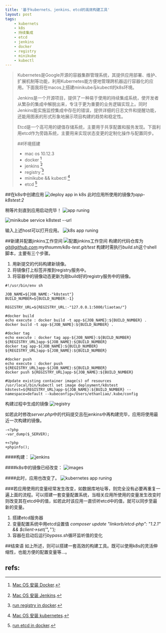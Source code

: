 ```yaml
---
title: '基于kubernets、jenkins、etcd的高效构建工具'
layout: post
tags:
    - kubernets
    - k8s
    - 持续集成
    - etcd
    - jenkins
    - docker
    - registry
    - minikube
    - kubectl
---
```


> Kubernetes是Google开源的容器集群管理系统，其提供应用部署、维护、 扩展机制等功能，利用Kubernetes能方便地管理跨机器运行容器化的应用。下面我将在macos上搭建minikube与kubectl的k8s环境。
>
> Jenkins是一个开源项目，提供了一种易于使用的持续集成系统，使开发者从繁杂的集成中解脱出来，专注于更为重要的业务逻辑实现上。同时Jenkins能实施监控集成中存在的错误，提供详细的日志文件和提醒功能，还能用图表的形式形象地展示项目构建的趋势和稳定性。
>
> Etcd是一个高可用的键值存储系统，主要用于共享配置和服务发现。下面利用etcd作为旁路系统，主要用来实现状态变更的定制化操作与配置同步。
>
>
> ##环境搭建
>
> * mac os 10.12.3
> * docker [^docker]
> * jenkins [^jenkins]
> * registry [^registry]
> * minikube && kubectl [^minikube]
> * etcd [^etcd]

##在k8s中创建应用
![deploy app in k8s](http://o94lfo79s.bkt.clouddn.com/67DCAA87-6BBD-4131-8C5C-4CFCEB5FFD44.jpg?e=1492962315&token=A_CmML41AGuqYDDfvh1Am3ztaJH9peHW9a8ZML88:30FNP1KCn6IOP3VB7PVDsMjkTPM)
此时应用所使用的镜像为*app-k8stest:2*

稍等片刻直到应用启动完毕！
![app runing](http://o94lfo79s.bkt.clouddn.com/2B6C0F33-6FDF-4EF5-B0A8-CD9276F437F0.jpg?e=1492962711&token=A_CmML41AGuqYDDfvh1Am3ztaJH9peHW9a8ZML88:xTTByp_bx3abBchr2FZAs289Uro)

![minikube service k8stest --url](http://o94lfo79s.bkt.clouddn.com/6054F559-28AD-4CA6-A07E-085384105B2D.jpg?e=1492962557&token=A_CmML41AGuqYDDfvh1Am3ztaJH9peHW9a8ZML88:xTfDniLvYesmEH5CvbMwcW8jBGI)

输入上述host可以打开应用。
![k8s app runing](http://o94lfo79s.bkt.clouddn.com/534EAA1B-0C67-4FEB-99DE-6CA9BDA3CD6F.jpg?e=1492962973&token=A_CmML41AGuqYDDfvh1Am3ztaJH9peHW9a8ZML88:r0APPuGRymFRk5eEnmO15UbX05g)


##新建并配置jinkins工作空间
![配置jinkins工作空间](http://o94lfo79s.bkt.clouddn.com/E053F21A-E2AE-4BA2-82CB-8AD5D09F28EB.jpg?e=1492961022&token=A_CmML41AGuqYDDfvh1Am3ztaJH9peHW9a8ZML88:G7SzKRpJs7yZLGyzLpdpTyMTZPk)
构建的代码仓库为*git@github.com:mythsumm/k8s-test.git/test*
构建时需执行*build.sh*这个shell脚本，主要有三个步骤。
1. 用新提交的代码构建新镜像。
2. 将镜像打上标签并推到registry服务中。
3. 将容器中的镜像动态更新为刚build好的registry服务中的镜像。

```
#!/usr/bin/env sh

JOB_NAME=${JOB_NAME:-"k8stest"}
BUILD_NUMBER=${BUILD_NUMBER:-1}

REGISTRY_URL=${REGISTRY_URL:-"127.0.0.1:5000/liaotao/"}

#docker build
echo execute : docker build -t app-${JOB_NAME}:${BUILD_NUMBER} .
docker build -t app-${JOB_NAME}:${BUILD_NUMBER} .

#docker tag
echo execute : docker tag app-${JOB_NAME}:${BUILD_NUMBER} ${REGISTRY_URL}app-${JOB_NAME}:${BUILD_NUMBER}
docker tag app-${JOB_NAME}:${BUILD_NUMBER} ${REGISTRY_URL}app-${JOB_NAME}:${BUILD_NUMBER}

#docker push
echo execute : docker push ${REGISTRY_URL}app-${JOB_NAME}:${BUILD_NUMBER}
docker push ${REGISTRY_URL}app-${JOB_NAME}:${BUILD_NUMBER}

#Update existing container image(s) of resources
/usr/local/bin/kubectl set image deployment/k8stest k8stest=${REGISTRY_URL}app-${JOB_NAME}:${BUILD_NUMBER} --namespace=default --kubeconfig=/Users/ethanliao/.kube/config

```
构建过程中生成的镜像
![registry](http://o94lfo79s.bkt.clouddn.com/23807593-01B5-4B7D-BE07-957C9B822CB5.jpg?e=1492961022&token=A_CmML41AGuqYDDfvh1Am3ztaJH9peHW9a8ZML88:2Zk6RI3JwgLciA82lvGFArmpqz4)

如若此时修改*server.php*中的代码提交且在jenkins中再构建完毕，应用将使用最近一次构建的镜像。

```
-<?php
-var_dump($_SERVER);

+<?php
+phpinfo();
```
####构建：
![jenkins](http://o94lfo79s.bkt.clouddn.com/830129D2-8EC0-42BE-B7FD-9DB35B75025C.png?e=1492963706&token=A_CmML41AGuqYDDfvh1Am3ztaJH9peHW9a8ZML88:mQmxm6_OgVTBe3Vd6zeqlp7zsLI)

####k8s中的镜像已经改变：
![images](http://o94lfo79s.bkt.clouddn.com/4A7CA8F5-E7C6-45CF-BF11-894742F48AAD.jpg?e=1492963706&token=A_CmML41AGuqYDDfvh1Am3ztaJH9peHW9a8ZML88:gQ98T56mWnv76X6eNUCUYLNbTZI)

####此时，应用也改变了。
![kubernetes app runing](http://o94lfo79s.bkt.clouddn.com/D59F45EF-E11A-4060-95E4-FD3D2A6EE079.png?e=1492963706&token=A_CmML41AGuqYDDfvh1Am3ztaJH9peHW9a8ZML88:J2jScy_tHiTxAtih9vNeBTpVieU)

###若应用使用的变量经常发生改变，如数据库地址等，则完全没有必要再重复一遍上面的流程。可以搭建一套变量配置系统，当相关应用所使用的变量发生改变时则改变其在etcd中的值，如若此时该应用一直侦听etcd中的值，就可以同步至最新的变量。
1. 搭建etcd服务器
2. 变量配置系统中用etcd设置值 *composer update "linkorb/etcd-php": "1.2.1" && $client->set('***', '***');*
3. 容器在启动后运行*bypass.sh*循环监听值的变化

##结束语
如上所述，则可以搭建一套高效的构建工具。既可以使用k8s的灵活伸缩性，也能方便的配置变量等...。


## refs:

[^docker]: [Mac OS 安装 Docker](https://github.com/widuu/chinese_docker/blob/master/installation/mac.md).
[^jenkins]: [Mac OS 安装 Jenkins](http://www.jianshu.com/p/ab3302cd68eb).
[^registry]: [run registry in docker](https://hub.docker.com/_/registry/).
[^minikube]: [Mac OS 安装 kubernetes](http://www.jianshu.com/p/a42eeb66a19c).
[^etcd]: [run etcd in docker](https://hub.docker.com/r/microbox/etcd/).




